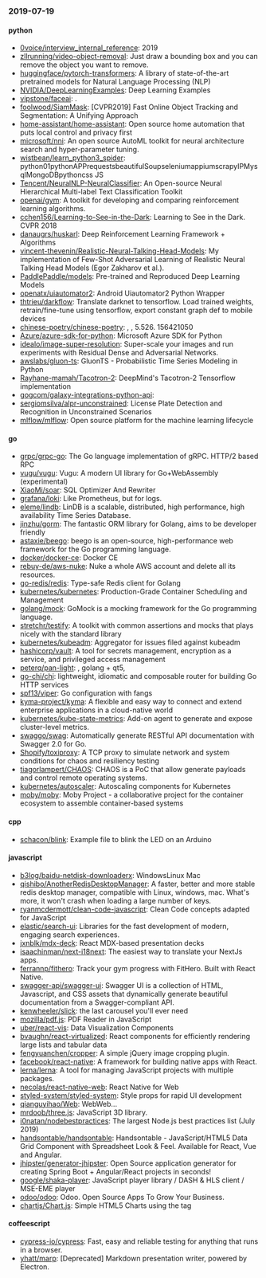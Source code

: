 ### 2019-07-19

#### python
* [0voice/interview_internal_reference](https://github.com/0voice/interview_internal_reference): 2019
* [zllrunning/video-object-removal](https://github.com/zllrunning/video-object-removal): Just draw a bounding box and you can remove the object you want to remove.
* [huggingface/pytorch-transformers](https://github.com/huggingface/pytorch-transformers):  A library of state-of-the-art pretrained models for Natural Language Processing (NLP)
* [NVIDIA/DeepLearningExamples](https://github.com/NVIDIA/DeepLearningExamples): Deep Learning Examples
* [vipstone/faceai](https://github.com/vipstone/faceai): .
* [foolwood/SiamMask](https://github.com/foolwood/SiamMask): [CVPR2019] Fast Online Object Tracking and Segmentation: A Unifying Approach
* [home-assistant/home-assistant](https://github.com/home-assistant/home-assistant):  Open source home automation that puts local control and privacy first
* [microsoft/nni](https://github.com/microsoft/nni): An open source AutoML toolkit for neural architecture search and hyper-parameter tuning.
* [wistbean/learn_python3_spider](https://github.com/wistbean/learn_python3_spider): python01pythonAPPrequestsbeautifulSoupseleniumappiumscrapyIPMysqlMongoDBpythoncss JS
* [Tencent/NeuralNLP-NeuralClassifier](https://github.com/Tencent/NeuralNLP-NeuralClassifier): An Open-source Neural Hierarchical Multi-label Text Classification Toolkit
* [openai/gym](https://github.com/openai/gym): A toolkit for developing and comparing reinforcement learning algorithms.
* [cchen156/Learning-to-See-in-the-Dark](https://github.com/cchen156/Learning-to-See-in-the-Dark): Learning to See in the Dark. CVPR 2018
* [danaugrs/huskarl](https://github.com/danaugrs/huskarl): Deep Reinforcement Learning Framework + Algorithms
* [vincent-thevenin/Realistic-Neural-Talking-Head-Models](https://github.com/vincent-thevenin/Realistic-Neural-Talking-Head-Models): My implementation of Few-Shot Adversarial Learning of Realistic Neural Talking Head Models (Egor Zakharov et al.).
* [PaddlePaddle/models](https://github.com/PaddlePaddle/models): Pre-trained and Reproduced Deep Learning Models 
* [openatx/uiautomator2](https://github.com/openatx/uiautomator2): Android Uiautomator2 Python Wrapper
* [thtrieu/darkflow](https://github.com/thtrieu/darkflow): Translate darknet to tensorflow. Load trained weights, retrain/fine-tune using tensorflow, export constant graph def to mobile devices
* [chinese-poetry/chinese-poetry](https://github.com/chinese-poetry/chinese-poetry): , , 5.526. 156421050
* [Azure/azure-sdk-for-python](https://github.com/Azure/azure-sdk-for-python): Microsoft Azure SDK for Python
* [idealo/image-super-resolution](https://github.com/idealo/image-super-resolution): Super-scale your images and run experiments with Residual Dense and Adversarial Networks.
* [awslabs/gluon-ts](https://github.com/awslabs/gluon-ts): GluonTS - Probabilistic Time Series Modeling in Python
* [Rayhane-mamah/Tacotron-2](https://github.com/Rayhane-mamah/Tacotron-2): DeepMind's Tacotron-2 Tensorflow implementation
* [gogcom/galaxy-integrations-python-api](https://github.com/gogcom/galaxy-integrations-python-api): 
* [sergiomsilva/alpr-unconstrained](https://github.com/sergiomsilva/alpr-unconstrained): License Plate Detection and Recognition in Unconstrained Scenarios
* [mlflow/mlflow](https://github.com/mlflow/mlflow): Open source platform for the machine learning lifecycle

#### go
* [grpc/grpc-go](https://github.com/grpc/grpc-go): The Go language implementation of gRPC. HTTP/2 based RPC
* [vugu/vugu](https://github.com/vugu/vugu): Vugu: A modern UI library for Go+WebAssembly (experimental)
* [XiaoMi/soar](https://github.com/XiaoMi/soar): SQL Optimizer And Rewriter
* [grafana/loki](https://github.com/grafana/loki): Like Prometheus, but for logs.
* [eleme/lindb](https://github.com/eleme/lindb): LinDB is a scalable, distributed, high performance, high availability Time Series Database.
* [jinzhu/gorm](https://github.com/jinzhu/gorm): The fantastic ORM library for Golang, aims to be developer friendly
* [astaxie/beego](https://github.com/astaxie/beego): beego is an open-source, high-performance web framework for the Go programming language.
* [docker/docker-ce](https://github.com/docker/docker-ce): Docker CE
* [rebuy-de/aws-nuke](https://github.com/rebuy-de/aws-nuke): Nuke a whole AWS account and delete all its resources.
* [go-redis/redis](https://github.com/go-redis/redis): Type-safe Redis client for Golang
* [kubernetes/kubernetes](https://github.com/kubernetes/kubernetes): Production-Grade Container Scheduling and Management
* [golang/mock](https://github.com/golang/mock): GoMock is a mocking framework for the Go programming language.
* [stretchr/testify](https://github.com/stretchr/testify): A toolkit with common assertions and mocks that plays nicely with the standard library
* [kubernetes/kubeadm](https://github.com/kubernetes/kubeadm): Aggregator for issues filed against kubeadm
* [hashicorp/vault](https://github.com/hashicorp/vault): A tool for secrets management, encryption as a service, and privileged access management
* [peterq/pan-light](https://github.com/peterq/pan-light): , golang + qt5, 
* [go-chi/chi](https://github.com/go-chi/chi): lightweight, idiomatic and composable router for building Go HTTP services
* [spf13/viper](https://github.com/spf13/viper): Go configuration with fangs
* [kyma-project/kyma](https://github.com/kyma-project/kyma): A flexible and easy way to connect and extend enterprise applications in a cloud-native world
* [kubernetes/kube-state-metrics](https://github.com/kubernetes/kube-state-metrics): Add-on agent to generate and expose cluster-level metrics.
* [swaggo/swag](https://github.com/swaggo/swag): Automatically generate RESTful API documentation with Swagger 2.0 for Go.
* [Shopify/toxiproxy](https://github.com/Shopify/toxiproxy):   A TCP proxy to simulate network and system conditions for chaos and resiliency testing
* [tiagorlampert/CHAOS](https://github.com/tiagorlampert/CHAOS):  CHAOS is a PoC that allow generate payloads and control remote operating systems.
* [kubernetes/autoscaler](https://github.com/kubernetes/autoscaler): Autoscaling components for Kubernetes
* [moby/moby](https://github.com/moby/moby): Moby Project - a collaborative project for the container ecosystem to assemble container-based systems

#### cpp
* [schacon/blink](https://github.com/schacon/blink): Example file to blink the LED on an Arduino

#### javascript
* [b3log/baidu-netdisk-downloaderx](https://github.com/b3log/baidu-netdisk-downloaderx):   WindowsLinux  Mac
* [qishibo/AnotherRedisDesktopManager](https://github.com/qishibo/AnotherRedisDesktopManager): A faster, better and more stable redis desktop manager, compatible with Linux, windows, mac. What's more, it won't crash when loading a large number of keys.
* [ryanmcdermott/clean-code-javascript](https://github.com/ryanmcdermott/clean-code-javascript):  Clean Code concepts adapted for JavaScript
* [elastic/search-ui](https://github.com/elastic/search-ui): Libraries for the fast development of modern, engaging search experiences.
* [jxnblk/mdx-deck](https://github.com/jxnblk/mdx-deck):  React MDX-based presentation decks
* [isaachinman/next-i18next](https://github.com/isaachinman/next-i18next): The easiest way to translate your NextJs apps.
* [ferrannp/fithero](https://github.com/ferrannp/fithero): Track your gym progress with FitHero. Built with React Native.
* [swagger-api/swagger-ui](https://github.com/swagger-api/swagger-ui): Swagger UI is a collection of HTML, Javascript, and CSS assets that dynamically generate beautiful documentation from a Swagger-compliant API.
* [kenwheeler/slick](https://github.com/kenwheeler/slick): the last carousel you'll ever need
* [mozilla/pdf.js](https://github.com/mozilla/pdf.js): PDF Reader in JavaScript
* [uber/react-vis](https://github.com/uber/react-vis): Data Visualization Components
* [bvaughn/react-virtualized](https://github.com/bvaughn/react-virtualized): React components for efficiently rendering large lists and tabular data
* [fengyuanchen/cropper](https://github.com/fengyuanchen/cropper): A simple jQuery image cropping plugin.
* [facebook/react-native](https://github.com/facebook/react-native): A framework for building native apps with React.
* [lerna/lerna](https://github.com/lerna/lerna):  A tool for managing JavaScript projects with multiple packages.
* [necolas/react-native-web](https://github.com/necolas/react-native-web): React Native for Web
* [styled-system/styled-system](https://github.com/styled-system/styled-system):  Style props for rapid UI development
* [qianguyihao/Web](https://github.com/qianguyihao/Web): WebWeb...
* [mrdoob/three.js](https://github.com/mrdoob/three.js): JavaScript 3D library.
* [i0natan/nodebestpractices](https://github.com/i0natan/nodebestpractices):  The largest Node.js best practices list (July 2019)
* [handsontable/handsontable](https://github.com/handsontable/handsontable): Handsontable - JavaScript/HTML5 Data Grid Component with Spreadsheet Look & Feel. Available for React, Vue and Angular.
* [jhipster/generator-jhipster](https://github.com/jhipster/generator-jhipster): Open Source application generator for creating Spring Boot + Angular/React projects in seconds!
* [google/shaka-player](https://github.com/google/shaka-player): JavaScript player library / DASH & HLS client / MSE-EME player
* [odoo/odoo](https://github.com/odoo/odoo): Odoo. Open Source Apps To Grow Your Business.
* [chartjs/Chart.js](https://github.com/chartjs/Chart.js): Simple HTML5 Charts using the <canvas> tag

#### coffeescript
* [cypress-io/cypress](https://github.com/cypress-io/cypress): Fast, easy and reliable testing for anything that runs in a browser.
* [yhatt/marp](https://github.com/yhatt/marp): [Deprecated] Markdown presentation writer, powered by Electron.
